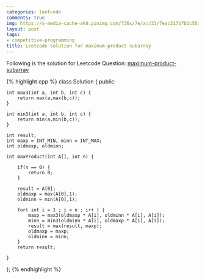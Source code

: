 ```yaml
---
categories: leetcode
comments: true
img: https://s-media-cache-ak0.pinimg.com/736x/7e/ac/21/7eac217b7b1c55ab7fd56758e4e181be.jpg
layout: post
tags:
- competitive-programming
title: Leetcode solution for maximum-product-subarray
---
```


Following is the solution for Leetcode Question: [maximum-product-subarray](https://leetcode.com/problems/maximum-product-subarray/)

{% highlight cpp %}
class Solution {
public:

    int max3(int a, int b, int c) {
        return max(a,max(b,c));
    }
    
    int min3(int a, int b, int c) {
        return min(a,min(b,c));
    }

    int result;
    int maxp = INT_MIN, minn = INT_MAX;
    int oldmaxp, oldminn;

    int maxProduct(int A[], int n) {
        
        if(n == 0) {
            return 0;
        }
        
        result = A[0];
        oldmaxp = max(A[0],1);
        oldminn = min(A[0],1);
        
        for( int i = 1 ; i < n ; i++ ) {
            maxp = max3(oldmaxp * A[i], oldminn * A[i], A[i]);
            minn = min3(oldminn * A[i], oldmaxp * A[i], A[i]);
            result = max(result, maxp);
            oldmaxp = maxp;
            oldminn = minn;
        }
        return result;
        
    }
};
{% endhighlight %}